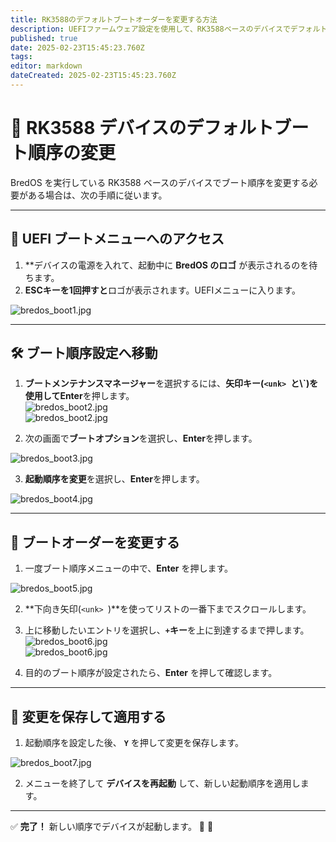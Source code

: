 ```yaml
---
title: RK3588のデフォルトブートオーダーを変更する方法
description: UEFIファームウェア設定を使用して、RK3588ベースのデバイスでデフォルトの起動順序を変更する方法を学びます。
published: true
date: 2025-02-23T15:45:23.760Z
tags:
editor: markdown
dateCreated: 2025-02-23T15:45:23.760Z
---
```


# 🔄 RK3588 デバイスのデフォルトブート順序の変更

BredOS を実行している RK3588 ベースのデバイスでブート順序を変更する必要がある場合は、次の手順に従います。

---

## 🔹 UEFI ブートメニューへのアクセス

1. \*\*デバイスの電源を入れて、起動中に **BredOS のロゴ** が表示されるのを待ちます。
2. **ESCキーを1回押すと**ロゴが表示されます。UEFIメニューに入ります。

![bredos_boot1.jpg](/boot_images/bredos_boot1.jpg)

---

## 🛠️ ブート順序設定へ移動

1. **ブートメンテナンスマネージャー**を選択するには、**矢印キー(`<unk> `と\\`)**を使用して**Enter**を押します。\
   ![bredos_boot2.jpg](/boot_images/bredos_boot2.jpg)\
   ![bredos_boot2.jpg](/boot_images/bredos_boot2.jpg)

2. 次の画面で**ブートオプション**を選択し、**Enter**を押します。

![bredos_boot3.jpg](/boot_images/bredos_boot3.jpg)

3. **起動順序を変更**を選択し、**Enter**を押します。

![bredos_boot4.jpg](/boot_images/bredos_boot4.jpg)

---

## 🔧 ブートオーダーを変更する

1. 一度ブート順序メニューの中で、**Enter** を押します。

![bredos_boot5.jpg](/boot_images/bredos_boot5.jpg)

2. \*\*下向き矢印(`<unk> `)\*\*を使ってリストの一番下までスクロールします。

3. 上に移動したいエントリを選択し、**`+`キー**を上に到達するまで押します。\
   ![bredos_boot6.jpg](/boot_images/bredos_boot6.jpg)\
   ![bredos_boot6.jpg](/boot_images/bredos_boot6.jpg)

4. 目的のブート順序が設定されたら、**Enter** を押して確認します。

---

## 💾 変更を保存して適用する

1. 起動順序を設定した後、 **`Y`** を押して変更を保存します。

![bredos_boot7.jpg](/boot_images/bredos_boot7.jpg)

2. メニューを終了して **デバイスを再起動** して、新しい起動順序を適用します。

---

✅ **完了！** 新しい順序でデバイスが起動します。 🚀 🚀
